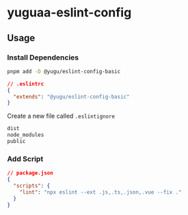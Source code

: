 # yuguaa-eslint-config
## Usage

### Install Dependencies

```bash
pnpm add -D @yugu/eslint-config-basic
```



```json
// .eslintrc
{
  "extends": "@yugu/eslint-config-basic"
}
```

Create a new file called `.eslintignore`

```txt
dist
node_modules
public
```

### Add Script

```json
// package.json
{
  "scripts": {
    "lint": "npx eslint --ext .js,.ts,.json,.vue --fix ."
  }
}
```
